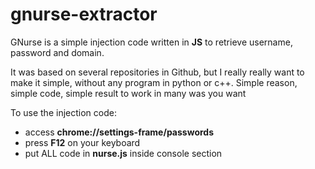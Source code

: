 # gnurse-extractor
GNurse is a simple injection code written in **JS** to retrieve username, password and domain.

It was based on several repositories in Github, but I really really want to make it simple, without any program in python or c++. Simple reason, simple code, simple result to work in many was you want

To use the injection code:
- access **chrome://settings-frame/passwords**
- press **F12** on your keyboard
- put ALL code in **nurse.js** inside console section
